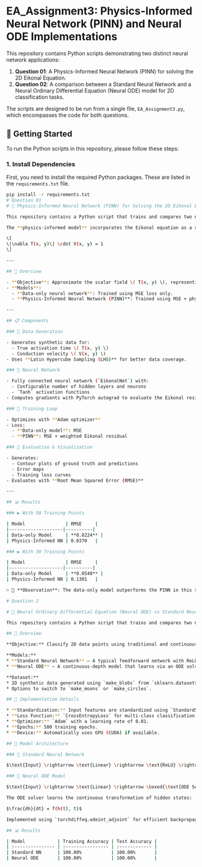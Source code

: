 # EA_Assignment3: Physics-Informed Neural Network (PINN) and Neural ODE Implementations

This repository contains Python scripts demonstrating two distinct neural network applications:
1.  **Question 01**: A Physics-Informed Neural Network (PINN) for solving the 2D Eikonal Equation.
2.  **Question 02**: A comparison between a Standard Neural Network and a Neural Ordinary Differential Equation (Neural ODE) model for 2D classification tasks.

The scripts are designed to be run from a single file, `EA_Assignment3.py`, which encompasses the code for both questions.

## 🚀 Getting Started

To run the Python scripts in this repository, please follow these steps:

### 1. Install Dependencies

First, you need to install the required Python packages. These are listed in the `requirements.txt` file.

```bash
pip install -r requirements.txt
# Question 01
# 🧠 Physics-Informed Neural Network (PINN) for Solving the 2D Eikonal Equation

This repository contains a Python script that trains and compares two neural network models—one **data-only** and one **physics-informed (PINN)**—to approximate the activation time field \( T(x, y) \) in a 2D domain.

The **physics-informed model** incorporates the Eikonal equation as a soft constraint:

\[
\|\nabla T(x, y)\| \cdot V(x, y) = 1
\]

---

## 📌 Overview

- **Objective**: Approximate the scalar field \( T(x, y) \), representing activation time.
- **Models**: 
  - **Data-only neural network**: Trained using MSE loss only.
  - **Physics-Informed Neural Network (PINN)**: Trained using MSE + physics residual loss.

---

## 📋 Components

### 🔹 Data Generation

- Generates synthetic data for:
  - True activation time \( T(x, y) \)
  - Conduction velocity \( V(x, y) \)
- Uses **Latin Hypercube Sampling (LHS)** for better data coverage.

### 🔹 Neural Network

- Fully connected neural network (`EikonalNet`) with:
  - Configurable number of hidden layers and neurons
  - `Tanh` activation functions
- Computes gradients with PyTorch autograd to evaluate the Eikonal residual.

### 🔹 Training Loop

- Optimizes with **Adam optimizer**
- Loss:
  - **Data-only model**: MSE
  - **PINN**: MSE + weighted Eikonal residual

### 🔹 Evaluation & Visualization

- Generates:
  - Contour plots of ground truth and predictions
  - Error maps
  - Training loss curves
- Evaluates with **Root Mean Squared Error (RMSE)**

---

## 📊 Results

### ▶️ With 50 Training Points

| Model               | RMSE     |
|--------------------|----------|
| Data-only Model     | **0.0224** |
| Physics-Informed NN | 0.0370   |

### ▶️ With 30 Training Points

| Model               | RMSE     |
|--------------------|----------|
| Data-only Model     | **0.0540** |
| Physics-Informed NN | 0.1301   |

> 📌 **Observation**: The data-only model outperforms the PINN in this setup, especially with fewer points. This may be due to the difficulty in estimating gradients accurately with limited data.

# Question 2

# 🧠 Neural Ordinary Differential Equation (Neural ODE) vs Standard Neural Network for 2D Classification

This repository contains a Python script that trains and compares two neural network models—one Standard Feedforward Neural Network and one Neural Ordinary Differential Equation (Neural ODE) model—on synthetic 2D classification tasks using scikit-learn datasets.

## 📌 Overview

**Objective:** Classify 2D data points using traditional and continuous-depth neural models.

**Models:**
* **Standard Neural Network** – A typical feedforward network with ReLU activation.
* **Neural ODE** – A continuous-depth model that learns via an ODE solver using the adjoint method for memory efficiency.

**Dataset:**
* 2D synthetic data generated using `make_blobs` from `sklearn.datasets` (default).
* Options to switch to `make_moons` or `make_circles`.

## 🔧 Implementation Details

* **Standardization:** Input features are standardized using `StandardScaler`.
* **Loss Function:** `CrossEntropyLoss` for multi-class classification.
* **Optimizer:** `Adam` with a learning rate of 0.01.
* **Epochs:** 500 training epochs.
* **Device:** Automatically uses GPU (CUDA) if available.

## 🧪 Model Architecture

### 🔹 Standard Neural Network

$\text{Input} \rightarrow \text{Linear} \rightarrow \text{ReLU} \rightarrow \text{Linear} \rightarrow \text{Output}$

### 🔸 Neural ODE Model

$\text{Input} \rightarrow \text{Linear} \rightarrow \boxed{\text{ODE Solver}} \rightarrow \text{Linear} \rightarrow \text{Output}$

The ODE solver learns the continuous transformation of hidden states:

$\frac{dh}{dt} = f(h(t), t)$

Implemented using `torchdiffeq.odeint_adjoint` for efficient backpropagation.

## 📊 Results

| Model            | Training Accuracy | Test Accuracy |
| :--------------- | :---------------- | :------------ |
| Standard NN      | 100.00%           | 100.00%       |
| Neural ODE       | 100.00%           | 100.00%       |

